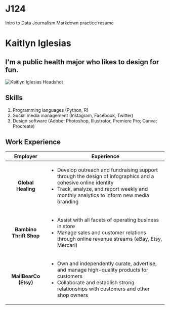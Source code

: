 # J124
Intro to Data Journalism Markdown practice resume
# Kaitlyn Iglesias
## I'm a public health major who likes to design for fun.
![Kaitlyn Iglesias Headshot](https://media.licdn.com/dms/image/C5603AQHnQHegJ_2q0Q/profile-displayphoto-shrink_800_800/0/1651390808878?e=2147483647&v=beta&t=qaPgJopujj8FVoDC0MAckBkY4CjTYQZ4jjRLF5HPxVg)

## Skills
1. Programming languages (Python, R)
2. Social media management (Instagram, Facebook, Twitter)
3. Design software (Adobe: Photoshop, Illustrator, Premiere Pro; Canva; Procreate)

## Work Experience
| Employer | Experience |
|:---:| ---|
| **Global Healing** | <ul><li>Develop outreach and fundraising support through the design of infographics and a cohesive online identity</li><li>Track, analyze, and report weekly and monthly analytics to inform new media branding
| **Bambino Thrift Shop** | <ul><li>Assist with all facets of operating business in store</li><li>Manage sales and customer relations through online revenue streams (eBay, Etsy, Mercari) |
| **MailBearCo (Etsy)** | <ul><li>Own and independently curate, advertise, and manage high-quality products for customers</li><li>Collaborate and establish strong relationships with customers and other shop owners |

